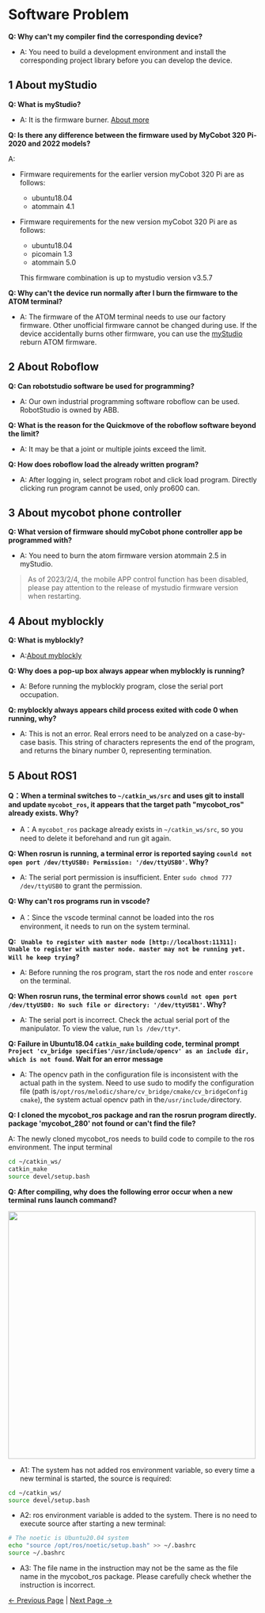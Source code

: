 # Software Problem

**Q: Why can't my compiler find the corresponding device?**
- A: You need to build a development environment and install the corresponding project library before you can develop the device.


## 1 About myStudio

**Q: What is myStudio?**

- A: It is the firmware burner. [About more](../../5-BasicApplication/5.2-ApplicationUse/5.2.2-mystudio/320pi/README.md)

**Q: Is there any difference between the firmware used by MyCobot 320 Pi-2020 and 2022 models?**

A:
- Firmware requirements for the earlier version myCobot 320 Pi are as follows:
  - ubuntu18.04
  - atommain 4.1
 - Firmware requirements for the new version myCobot 320 Pi are as follows:
    - ubuntu18.04
    -  picomain 1.3
    -  atommain 5.0

    This firmware combination is up to mystudio version v3.5.7

**Q: Why can't the device run normally after I burn the firmware to the ATOM terminal?**
- A: The firmware of the ATOM terminal needs to use our factory firmware. Other unofficial firmware cannot be changed during use. If the device accidentally burns other firmware, you can use the [myStudio](../../5-BasicApplication/5.2-ApplicationUse/5.2.2-mystudio/320pi/README.md) reburn ATOM firmware.






## 2 About Roboflow


**Q: Can robotstudio software be used for programming?**
- A: Our own industrial programming software roboflow can be used. RobotStudio is owned by ABB.


**Q: What is the reason for the Quickmove of the roboflow software beyond the limit?**

- A: It may be that a joint or multiple joints exceed the limit.


**Q: How does roboflow load the already written program?**

- A: After logging in, select program robot and click load program. Directly clicking run program cannot be used, only pro600 can.





## 3 About mycobot phone controller


**Q: What version of firmware should myCobot phone controller app be programmed with?**
- A: You need to burn the atom firmware version atommain 2.5 in myStudio.
>As of 2023/2/4, the mobile APP control function has been disabled, please pay attention to the release of mystudio firmware version when restarting.


## 4 About myblockly

**Q: What is myblockly?**
 - A:[About myblockly](../../5-BasicApplication/5.2-ApplicationUse/5.2.1-myblockly/320pi/README.md)

**Q: Why does a pop-up box always appear when myblockly is running?**

- A: Before running the myblockly program, close the serial port occupation.

**Q: myblockly always appears child process exited with code 0 when running, why?**

- A: This is not an error. Real errors need to be analyzed on a case-by-case basis. This string of characters represents the end of the program, and returns the binary number 0, representing termination.

## 5 About ROS1

**Q：When a terminal switches to `~/catkin_ws/src` and uses git to install and update `mycobot_ros`, it appears that the target path "mycobot_ros" already exists. Why?**

- A：A `mycobot_ros` package already exists in `~/catkin_ws/src`, so you need to delete it beforehand and run git again.

**Q: When rosrun is running, a terminal error is reported saying `counld not open port /dev/ttyUSB0: Permission: '/dev/ttyUSB0'`. Why?**

- A: The serial port permission is insufficient. Enter `sudo chmod 777 /dev/ttyUSB0` to grant the permission.

**Q: Why can't ros programs run in vscode?**

- A：Since the vscode terminal cannot be loaded into the ros environment, it needs to run on the system terminal.

**Q: ` Unable to register with master node [http://localhost:11311]: Unable to register with master node. master may not be running yet. Will he keep trying`?**

- A: Before running the ros program, start the ros node and enter `roscore` on the terminal.

**Q: When rosrun runs, the terminal error shows `counld not open port /dev/ttyUSB0: No such file or directory: '/dev/ttyUSB1'`. Why?**

- A: The serial port is incorrect. Check the actual serial port of the manipulator. To view the value, run `ls /dev/tty*`.

**Q: Failure in Ubuntu18.04 `catkin_make` building code, terminal prompt `Project 'cv_bridge specifies'/usr/include/opencv' as an include dir, which is not found`. Wait for an error message**

- A: The opencv path in the configuration file is inconsistent with the actual path in the system. Need to use sudo to modify the configuration file (path is`/opt/ros/melodic/share/cv_bridge/cmake/cv_bridgeConfig cmake`), the system actual opencv path in the`/usr/include/`directory.

**Q: I cloned the mycobot_ros package and ran the rosrun program directly. package 'mycobot_280' not found or can't find the file?**

A: The newly cloned mycobot_ros needs to build code to compile to the ros environment. The input terminal

```bash
cd ~/catkin_ws/
catkin_make
source devel/setup.bash
```

**Q: After compiling, why does the following error occur when a new terminal runs launch command?**

<img src =../resources/3-UserNotes/17.4.3-1.png
width ="500"  align = "center">

- A1: The system has not added ros environment variable, so every time a new terminal is started, the source is required:

```bash
cd ~/catkin_ws/
source devel/setup.bash
```

- A2: ros environment variable is added to the system. There is no need to execute source after starting a new terminal:

```bash
# The noetic is Ubuntu20.04 system
echo "source /opt/ros/noetic/setup.bash" >> ~/.bashrc
source ~/.bashrc
```

- A3: The file name in the instruction may not be the same as the file name in the mycobot_ros package. Please carefully check whether the instruction is incorrect.





[← Previous Page](./1_driver.md) | [Next Page →](./3_hardware.md)